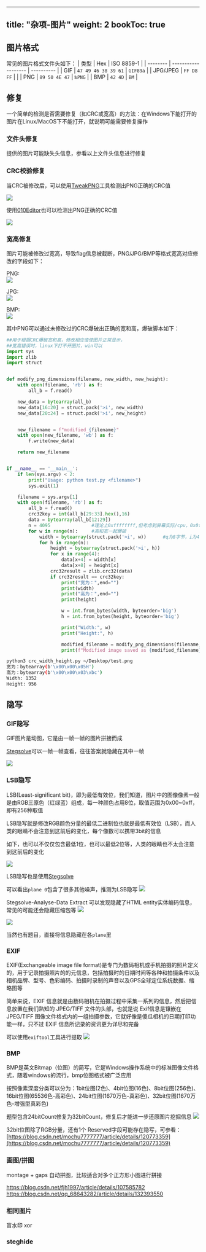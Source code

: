 
---
title: "杂项-图片" 
weight: 2
bookToc: true
---

## 图片格式

常见的图片格式文件头如下：
| 类型     | Hex                 | ISO 8859-1 |
| -------- | ------------------- | ---------- |
| GIF      | `47 49 46 38 39 61` | `GIF89a`   |
| JPG/JPEG | `FF D8 FF`          |            |
| PNG      | `89 50 4E 47`       | `‰PNG`     |
| BMP      | `42 4D`             | `BM`       |

## 修复

一个简单的检测是否需要修复（如CRC或宽高）的方法：在Windows下能打开的图片在Linux/MacOS下不能打开，就说明可能需要修复操作

### 文件头修复

提供的图片可能缺失头信息，参看以上文件头信息进行修复

### CRC校验修复

当CRC被修改后，可以使用[TweakPNG](https://entropymine.com/jason/tweakpng/)工具检测出PNG正确的CRC值

![](/data/image/tweakPNG_crc_warning.jpg)

使用[010Editor](https://www.sweetscape.com/010editor/)也可以检测出PNG正确的CRC值

![](/data/image/010editor_png_crc_warning.jpg)

### 宽高修复

图片可能被修改过宽高，导致flag信息被截断，PNG/JPG/BMP等格式宽高对应修改的字段如下：

PNG:  
![](/data/image/010editor_png_width_height.jpg)

JPG:  
![](/data/image/010editor_jpg_width_height.jpg)

BMP:  
![](/data/image/010editor_bmp_width_height.jpg)

其中PNG可以通过未修改过的CRC爆破出正确的宽和高，爆破脚本如下：
```python
##用于根据CRC爆破宽和高，修改相应值使图片正常显示，
##宽高错误时，linux下打不开图片，win可以
import sys
import zlib
import struct


def modify_png_dimensions(filename, new_width, new_height):
    with open(filename, 'rb') as f:
        all_b = f.read()

    new_data = bytearray(all_b)
    new_data[16:20] = struct.pack('>i', new_width)
    new_data[20:24] = struct.pack('>i', new_height)


    new_filename = f"modified_{filename}"
    with open(new_filename, 'wb') as f:
        f.write(new_data)

    return new_filename


if __name__ == '__main__':
    if len(sys.argv) < 2:
        print("Usage: python test.py <filename>")
        sys.exit(1)

    filename = sys.argv[1]
    with open(filename, 'rb') as f:
        all_b = f.read()
        crc32key = int(all_b[29:33].hex(),16)
        data = bytearray(all_b[12:29])
        n = 4095               #理论上0xffffffff,但考虑到屏幕实际/cpu，0x0fff就差不多了
        for w in range(n):     #高和宽一起爆破
            width = bytearray(struct.pack('>i', w))      #q为8字节，i为4字节，h为2字节
            for h in range(n):
                height = bytearray(struct.pack('>i', h))
                for x in range(4):
                    data[x+4] = width[x]
                    data[x+8] = height[x]
                crc32result = zlib.crc32(data)
                if crc32result == crc32key:
                    print("宽为：",end="")
                    print(width)
                    print("高为：",end="")
                    print(height)

                    w = int.from_bytes(width, byteorder='big')
                    h = int.from_bytes(height, byteorder='big')

                    print("Width:", w)
                    print("Height:", h)

                    modified_filename = modify_png_dimensions(filename, w, h)
                    print(f"Modified image saved as {modified_filename}")
```
```bash
python3 crc_width_height.py ~/Desktop/test.png
宽为：bytearray(b'\x00\x00\x05H')
高为：bytearray(b'\x00\x00\x03\xbc')
Width: 1352
Height: 956
```

## 隐写

### GIF隐写

GIF图片是动图，它是由一帧一帧的图片拼接而成

[Stegsolve](http://www.caesum.com/handbook/Stegsolve.jar)可以一帧一帧查看，往往答案就隐藏在其中一帧

![](/data/image/stegsolve_frame_browser.jpg)

### LSB隐写

LSB(Least-significant bit)，即为最低有效位，我们知道，图片中的图像像素一般是由RGB三原色（红绿蓝）组成，每一种颜色占用8位，取值范围为0x00~0xff，即有256种取值

LSB隐写就是修改RGB颜色分量的最低二进制位也就是最低有效位（LSB），而人类的眼睛不会注意到这前后的变化，每个像数可以携带3bit的信息

如下，也可以不仅仅包含最低1位，也可以最低2位等，人类的眼睛也不太会注意到这前后的变化

![](/data/image/lsb_concept.jpg)

LSB隐写也是使用[Stegsolve](http://www.caesum.com/handbook/Stegsolve.jar)

可以看出`plane 0`包含了很多其他噪声，推测为LSB隐写
![](/data/image/lsb_plane_compare.jpg)

Stegsolve-Analyse-Data Extract 可以发现隐藏了HTML entity实体编码信息，常见的可能还会隐藏压缩包等
![](/data/image/stegsolve_lsb.jpg)

![](/data/image/html_entity_encode.jpg)

当然也有题目，直接将信息隐藏在各`plane`里

### EXIF

EXIF(Exchangeable image file format)是专门为数码相机或手机拍摄的照片定义的，用于记录拍摄照片的的元信息，包括拍摄时的日期时间等各种和拍摄条件以及相机品牌、型号、色彩编码、拍摄时录制的声音以及GPS全球定位系统数据、缩略图等

简单来说，EXIF 信息就是由数码相机在拍摄过程中采集一系列的信息，然后把信息放置在我们熟知的 JPEG/TIFF 文件的头部，也就是说 Exif信息是镶嵌在 JPEG/TIFF 图像文件格式内的一组拍摄参数，它就好像是傻瓜相机的日期打印功能一样，只不过 EXIF 信息所记录的资讯更为详尽和完备

可以使用`exiftool`工具进行提取
![](/data/image/exiftool.jpg)

### BMP

BMP是英文Bitmap（位图）的简写，它是Windows操作系统中的标准图像文件格式，随着windows的流行，bmp位图格式被广泛应用

按照像素深度分类可以分为：1bit位图(2色)、4bit位图(16色)、8bit位图(256色)、16bit位图(65536色-高彩色)、24bit位图(1670万色-真彩色)、32bit位图(1670万色-增强型真彩色)

题型包含24bitCount修复为32bitCount，修复后才能进一步还原图片挖掘信息
![](/data/image/bmp_24_32bit.jpg)

32bit位图除了RGB分量，还有1个 Reserved字段可能存在隐写，可参看：[https://blog.csdn.net/mochu7777777/article/details/120773359](https://blog.csdn.net/mochu7777777/article/details/120773359)

### 画图/拼图

montage + gaps 自动拼图，比较适合对多个正方形小图进行拼接

https://blog.csdn.net/fjh1997/article/details/107585782
https://blog.csdn.net/qq_68643282/article/details/132393550


### 相同图片

盲水印
xor

### steghide